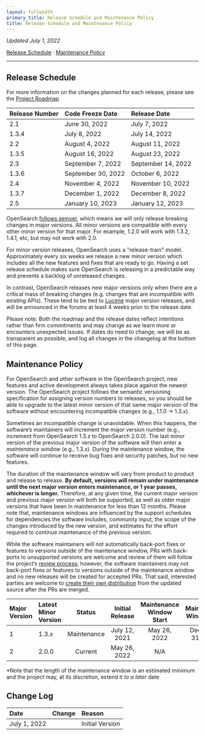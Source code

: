 ```yaml
---
layout: fullwidth
primary_title: Release Schedule and Maintenance Policy
title: Release Schedule and Maintenance Policy
---
```



_Updated July 1, 2022_

[Release Schedule](#release-schedule) &middot; [Maintenance Policy](#maintenance-policy)

---

 
## Release Schedule ##

For more information on the changes planned for each release, please see the [Project Roadmap](https://github.com/orgs/opensearch-project/projects/1)

<div class="table-styler"></div>

| Release Number | Code Freeze Date   | Release Date       |
|:---------------|:-------------------|:-------------------|
| 2.1            | June 30, 2022      | July 7, 2022       |
| 1.3.4          | July 8, 2022       | July 14, 2022      |
| 2.2            | August 4, 2022     | August 11, 2022    |
| 1.3.5          | August 16, 2022    | August 23, 2022    |
| 2.3            | September 7, 2022  | September 14, 2022 |
| 1.3.6          | September 30, 2022 | October 6, 2022    |
| 2.4            | November 4, 2022   | November 10, 2022  |
| 1.3.7          | December 1, 2022   | December 8, 2022   |
| 2.5            | January 10, 2023   | January 12, 2023   |

OpenSearch [follows semver](https://opensearch.org/blog/technical-post/2021/08/what-is-semver/), which means we will only release breaking changes in major versions.  All minor versions are compatible with every other minor version for that major.  For example, 1.2.0 will work with 1.3.2, 1.4.1, etc, but may not work with 2.0.
 
For minor version releases, OpenSearch uses a "release-train" model.  Approximately every six weeks we release a new minor version which includes all the new features and fixes that are ready to go.  Having a set release schedule makes sure OpenSearch is releasing in a predictable way and prevents a backlog of unreleased changes. 

In contrast, OpenSearch releases new major versions only when there are a critical mass of breaking changes (e.g. changes that are incompatible with existing APIs).  These tend to be tied to [Lucene](https://lucene.apache.org/) major version releases, and will be announced in the forums at least 4 weeks prior to the release date.

Please note: Both the roadmap and the release dates reflect intentions rather than firm commitments and may change as we learn more or encounters unexpected issues. If dates do need to change, we will be as transparent as possible, and log all changes in the changelog at the bottom of this page.
 

## Maintenance Policy ##

For OpenSearch and other software in the OpenSearch project, new features and active development always takes place against the newest version. The OpenSearch project follows the semantic versioning specification for assigning version numbers to releases, so you should be able to upgrade to the latest minor version of that same major version of the software without encountering incompatible changes (e.g., 1.1.0 → 1.3.x).

Sometimes an incompatible change is unavoidable. When this happens, the software’s maintainers will increment the major version number (e.g., increment from OpenSearch 1.3.z to OpenSearch 2.0.0). The last minor version of the previous major version of the software will then enter a *maintenance window* (e.g., 1.3.x). During the maintenance window, the software will continue to receive bug fixes and security patches, but no new features. 

The duration of the maintenance window will vary from product to product and release to release. **By default, versions will remain under maintenance until the next major version enters maintenance, or 1 year passes, whichever is longer.** Therefore, at any given time, the current major version and previous major version will both be supported, as well as older major versions that have been in maintenance for less than 12 months. Please note that, maintenance windows are influenced by the support schedules for dependencies the software includes, community input, the scope of the changes introduced by the new version, and estimates for the effort required to continue maintenance of the previous version. 

While the software maintainers will not automatically back-port fixes or features to versions outside of the maintenance window, PRs with back-ports to unsupported versions are welcome and review of them will follow the project’s [review process](https://github.com/opensearch-project/OpenSearch/blob/main/CONTRIBUTING.md#review-process); however, the software maintainers may not back-port fixes or features to versions outside of the maintenance window and no new releases will be created for accepted PRs. That said, interested parties are welcome to [create their own distribution](https://github.com/opensearch-project/opensearch-build#building-and-testing-an-opensearch-distribution) from the updated source after the PRs are merged.


<div class="table-styler"></div>

| Major Version | Latest Minor Version |   Status    | Initial Release | Maintenance Window Start | Maintenance Window End |
|:--------------|:---------------------|:-----------:|:---------------:|:------------------------:|:----------------------:|
| 1             | 1.3.x                | Maintenance |  July 12, 2021  |       May 26, 2022       |   December 31, 2023    |
| 2             | 2.0.0                |   Current   |  May 26, 2022   |           N/A            |          N/A           |

*Note that the length of the maintenance window is an estimated minimum and the project may, at its discretion, extend it _to a later_ date 


## Change Log ##

<div class="table-styler"></div>

| Date         | Change | Reason          |
|:-------------|:-------|:----------------|
| July 1, 2022 |        | Initial Version |

<br>


